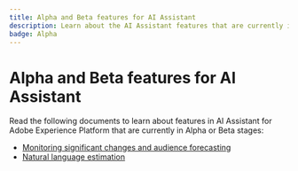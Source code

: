 ```yaml
---
title: Alpha and Beta features for AI Assistant
description: Learn about the AI Assistant features that are currently in Alpha or Beta stages.
badge: Alpha
---
```

# Alpha and Beta features for AI Assistant

Read the following documents to learn about features in AI Assistant for Adobe Experience Platform that are currently in Alpha or Beta stages:

* [Monitoring significant changes and audience forecasting](./audience-forecasting.md)
* [Natural language estimation](natural-language.md)